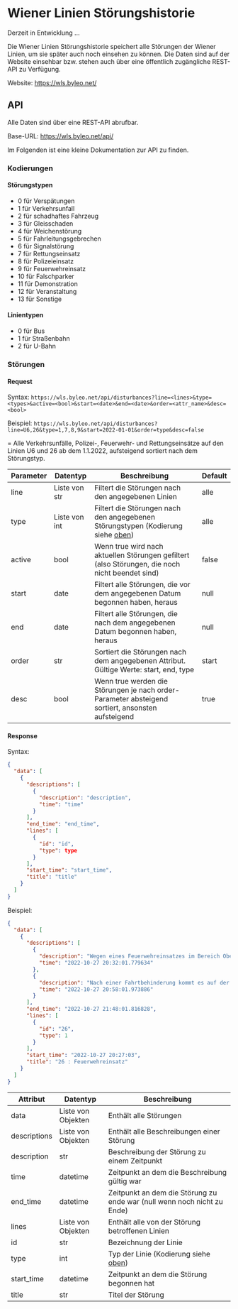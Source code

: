 # Wiener Linien Störungshistorie

Derzeit in Entwicklung ...

Die Wiener Linien Störungshistorie speichert alle Störungen der Wiener Linien, um sie später auch noch einsehen zu können. Die Daten sind auf der Website einsehbar bzw. stehen auch über eine öffentlich zugängliche REST-API zu Verfügung.

Website: https://wls.byleo.net/

## API

Alle Daten sind über eine REST-API abrufbar.

Base-URL: https://wls.byleo.net/api/

Im Folgenden ist eine kleine Dokumentation zur API zu finden.

### Kodierungen

#### Störungstypen

- 0 für Verspätungen
- 1 für Verkehrsunfall
- 2 für schadhaftes Fahrzeug
- 3 für Gleisschaden
- 4 für Weichenstörung
- 5 für Fahrleitungsgebrechen
- 6 für Signalstörung
- 7 für Rettungseinsatz
- 8 für Polizeieinsatz
- 9 für Feuerwehreinsatz
- 10 für Falschparker
- 11 für Demonstration
- 12 für Veranstaltung
- 13 für Sonstige

#### Linientypen

- 0 für Bus
- 1 für Straßenbahn
- 2 für U-Bahn

### Störungen

#### Request

Syntax: `https://wls.byleo.net/api/disturbances?line=<lines>&type=<types>&active=<bool>&start=<date>&end=<date>&order=<attr_name>&desc=<bool>`

Beispiel: `https://wls.byleo.net/api/disturbances?line=U6,26&type=1,7,8,9&start=2022-01-01&order=type&desc=false`

= Alle Verkehrsunfälle, Polizei-, Feuerwehr- und Rettungseinsätze auf den Linien U6 und 26 ab dem 1.1.2022, aufsteigend sortiert nach dem Störungstyp.

| Parameter | Datentyp      | Beschreibung                                                 | Default |
| --------- | ------------- | ------------------------------------------------------------ | ------- |
| line      | Liste von str | Filtert die Störungen nach den angegebenen Linien            | alle    |
| type      | Liste von int | Filtert die Störungen nach den angegebenen Störungstypen (Kodierung siehe [oben](#Störungstypen)) | alle    |
| active    | bool          | Wenn true wird nach aktuellen Störungen gefiltert (also Störungen, die noch nicht beendet sind) | false   |
| start     | date          | Filtert alle Störungen, die vor dem angegebenen Datum begonnen haben, heraus | null    |
| end       | date          | Filtert alle Störungen, die nach dem angegebenen Datum begonnen haben, heraus | null    |
| order     | str           | Sortiert die Störungen nach dem angegebenen Attribut. Gültige Werte: start, end, type | start   |
| desc      | bool          | Wenn true werden die Störungen je nach order-Parameter absteigend sortiert, ansonsten aufsteigend | true    |

#### Response

Syntax:

```json
{
  "data": [
    {
      "descriptions": [
        {
          "description": "description",
          "time": "time"
        }
      ],
      "end_time": "end_time",
      "lines": [
        {
          "id": "id",
          "type": type
        }
      ],
      "start_time": "start_time",
      "title": "title"
    }
  ]
}
```

Beispiel:

```json
{
  "data": [
    {
      "descriptions": [
        {
          "description": "Wegen eines Feuerwehreinsatzes im Bereich Oberfeldgasse 51 fährt die Linie 26 nur zwischen Strebersdorf, Edmund-Hawranek-Platz und Josef-Baumann-Gasse. Die Störung dauert voraussichtlich bis 21:15 Uhr!",
          "time": "2022-10-27 20:32:01.779634"
        },
        {
          "description": "Nach einer Fahrtbehinderung kommt es auf der Linie 26 zu unterschiedlichen Intervallen.",
          "time": "2022-10-27 20:58:01.973886"
        }
      ],
      "end_time": "2022-10-27 21:48:01.816828",
      "lines": [
        {
          "id": "26",
          "type": 1
        }
      ],
      "start_time": "2022-10-27 20:27:03",
      "title": "26 : Feuerwehreinsatz"
    }
  ]
}
```

| Attribut     | Datentyp           | Beschreibung                                                 |
| ------------ | ------------------ | ------------------------------------------------------------ |
| data         | Liste von Objekten | Enthält alle Störungen                                       |
| descriptions | Liste von Objekten | Enthält alle Beschreibungen einer Störung                    |
| description  | str                | Beschreibung der Störung zu einem Zeitpunkt                  |
| time         | datetime           | Zeitpunkt an dem die Beschreibung gültig war                 |
| end_time     | datetime           | Zeitpunkt an dem die Störung zu ende war (null wenn noch nicht zu Ende) |
| lines        | Liste von Objekten | Enthält alle von der Störung betroffenen Linien              |
| id           | str                | Bezeichnung der Linie                                        |
| type         | int                | Typ der Linie (Kodierung siehe [oben](#Linientypen))         |
| start_time   | datetime           | Zeitpunkt an dem die Störung begonnen hat                    |
| title        | str                | Titel der Störung                                            |

